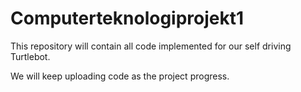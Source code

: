 # Computerteknologiprojekt1
This repository will contain all code implemented for our self driving Turtlebot.

We will keep uploading code as the project progress. 
